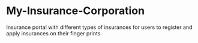 # My-Insurance-Corporation
Insurance portal with different types of insurances for users to register and apply insurances on their finger prints

